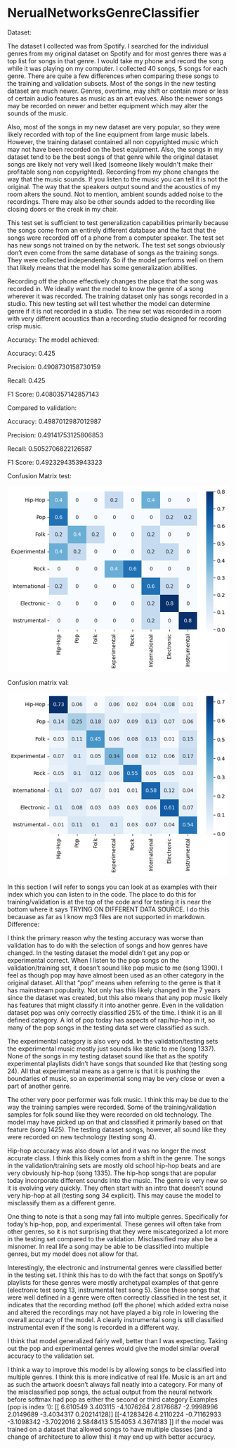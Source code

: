 # NerualNetworksGenreClassifier

Dataset:

The dataset I collected was from Spotify. I searched for the individual genres from my original dataset on Spotify and for most genres there was a top list for songs in that genre. I would take my phone and record the song while it was playing on my computer. I collected 40 songs, 5 songs for each genre. 
There are quite a few differences when comparing these songs to the training and validation subsets. Most of the songs in the new testing dataset are much newer. Genres, overtime, may shift or contain more or less of certain audio features as music as an art evolves. Also the newer songs may be recorded on newer and better equipment which may alter the sounds of the music. 

Also, most of the songs in my new dataset are very popular, so they were likely recorded with top of the line equipment from large music labels. However, the training dataset contained all non copyrighted music which may not have been recorded on the best equipment. Also, the songs in my dataset tend to be the best songs of that genre while the original dataset songs are likely not very well liked (someone likely wouldn't make their profitable song non copyrighted). 
Recording from my phone changes the way that the music sounds. If you listen to the music you can tell it is not the original. The way that the speakers output sound and the acoustics of my room alters the sound. Not to mention, ambient sounds added noise to the recordings. There may also be other sounds added to the recording like closing doors or the creak in my chair. 

This test set is sufficient to test generalization capabilities primarily because the songs come from an entirely different database and the fact that the songs were recorded off of a phone from a computer speaker. The test set has new songs not trained on by the network. The test set songs obviously don’t even come from the same database of songs as the training songs. They were collected independently. So if the model performs well on them that likely means that the model has some generalization abilities. 

Recording off the phone effectively changes the place that the song was recorded in. We ideally want the model to know the genre of a song wherever it was recorded. The training dataset only has songs recorded in a studio. This new testing set will test whether the model can determine genre if it is not recorded in a studio. The new set was recorded in a room with very different acoustics than a recording studio designed for recording crisp music. 

Accuracy:
The model achieved:

Accuracy: 0.425

Precision: 0.4908730158730159

Recall: 0.425

F1 Score: 0.4080357142857143

Compared to validation:

Accuracy: 0.4987012987012987

Precision: 0.49141753125806853

Recall: 0.5052706822126587

F1 Score: 0.4923294353943323





Confusion Matrix test:

![confusion_test](confusion_test.png)

Confusion matrix val:

![confusion_val](confusion_val.png)


In this section I will refer to songs you can look at as examples with their index which you can listen to in the code. The place to do this for training/validation is at the top of the code and for testing it is near the bottom where it says TRYING ON DIFFERENT DATA SOURCE. I do this becauase as far as I know mp3 files are not supported in markdown.
Difference:

I think the primary reason why the testing accuracy was worse than validation has to do with the selection of songs and how genres have changed.  In the testing dataset the model didn’t get any pop or experimental correct. When I listen to the pop songs on the validation/training set, it doesn’t sound like pop music to me (song 1390). I feel as though pop may have almost been used as an other category in the original dataset. All that “pop” means when referring to the genre is that it has mainstream popularity. Not only has this likely changed in the 7 years since the dataset was created, but this also means that any pop music likely has features that might classify it into another genre. Even in the validation dataset pop was only correctly classified 25% of the time. I think it is an ill defined category. A lot of pop today has aspects of rap/hip-hop in it, so many of the pop songs in the testing data set were classified as such.

The experimental category is also very odd. In the validation/testing sets the experimental music mostly just sounds like static to me (song 1337). None of the songs in my testing dataset sound like that as the spotify experimental playlists didn’t have songs that sounded like that (testing song 24). All that experimental means as a genre is that it is pushing the boundaries of music, so an experimental song may be very close or even a part of another genre. 

The other very poor performer was folk music. I think this may be due to the way the training samples were recorded. Some of the training/validation samples for folk sound like they were recorded on old technology. The model may have picked up on that and classified it primarily based on that feature (song 1425). The testing dataset songs, however, all sound like they were recorded on new technology (testing song 4). 

Hip-hop accuracy was also down a lot and it was no longer the most accurate class. I think this likely comes from a shift in the genre. The songs in the validation/training sets are mostly old school hip-hop beats and are very obviously hip-hop (song 1335). The hip-hop songs that are popular today incorporate different sounds into the music. The genre is very new so it is evolving very quickly. They often start with an intro that doesn’t sound very hip-hop at all (testing song 34 explicit). This may cause the model to misclassify them as a different genre.

One thing to note is that a song may fall into multiple genres. Specifically for today’s hip-hop, pop, and experimental. These genres will often take from other genres, so it is not surprising that they were miscategorized a lot more in the testing set compared to the validation. Misclassified may also be a misnomer. In real life a song may be able to be classified into multiple genres, but my model does not allow for that.

Interestingly, the electronic and instrumental genres were classified better in the testing set. I think this has to do with the fact that songs on Spotify’s playlists for these genres were mostly archetypal examples of that genre (electronic test song 13, instrumental test song 5). Since these songs that were well defined in a genre were often correctly classified in the test set, it indicates that the recording method (off the phone) which added extra noise and altered the recordings may not have played a big role in lowering the overall accuracy of the model. A clearly instrumental song is still classified instrumental even if the song is recorded in a different way.

I think that model generalized fairly well, better than I was expecting. Taking out the pop and experimental genres would give the model similar overall accuracy to the validation set. 

I think a way to improve this model is by allowing songs to be classified into multiple genres. I think this is more indicative of real life. Music is an art and as such the artwork doesn’t always fall neatly into a category. For many of the misclassified pop songs, the actual output from the neural network before softmax had pop as either the second or third category
Examples (pop is index 1):
[[ 6.610549    3.403115   -4.1076264   2.8176687  -2.9998996   2.0149689
  -3.4034317   0.20214128]]
[[-4.1283426   4.2110224  -0.71162933 -3.1098342  -3.7022016   2.5848413
   5.154053    4.3674183 ]]
If the model was trained on a dataset that allowed songs to have multiple classes (and a change of architecture to allow this) it may end up with better accuracy.
